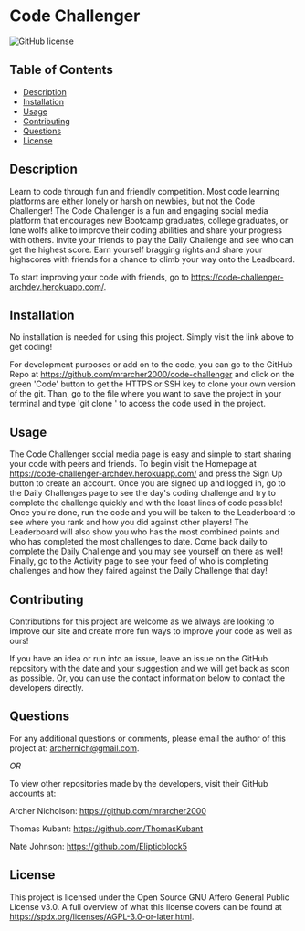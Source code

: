 # Code Challenger
![GitHub license](https://img.shields.io/badge/license-GNU%20AGPL%20v3.0-blue)

## Table of Contents

* [Description](#description)
* [Installation](#installation)
* [Usage](#usage)
* [Contributing](#contributing)
* [Questions](#questions)
* [License](#license)

## Description

Learn to code through fun and friendly competition. Most code learning platforms are either lonely or harsh on newbies, but not the Code Challenger! The Code Challenger is a fun and engaging social media platform that encourages new Bootcamp graduates, college graduates, or lone wolfs alike to improve their coding abilities and share your progress with others. Invite your friends to play the Daily Challenge and see who can get the highest score. Earn yourself bragging rights and share your highscores with friends for a chance to climb your way onto the Leadboard.

To start improving your code with friends, go to https://code-challenger-archdev.herokuapp.com/.

## Installation

No installation is needed for using this project. Simply visit the link above to get coding! 

For development purposes or add on to the code, you can go to the GitHub Repo at https://github.com/mrarcher2000/code-challenger and click on the green 'Code' button to get the HTTPS or SSH key to clone your own version of the git. Than, go to the file where you want to save the project in your terminal and type 'git clone <github repository link>' to access the code used in the project.

## Usage

The Code Challenger social media page is easy and simple to start sharing your code with peers and friends. To begin visit the Homepage at https://code-challenger-archdev.herokuapp.com/ and press the Sign Up button to create an account. Once you are signed up and logged in, go to the Daily Challenges page to see the day's coding challenge and try to complete the challenge quickly and with the least lines of code possible! Once you're done, run the code and you will be taken to the Leaderboard to see where you rank and how you did against other players! The Leaderboard will also show you who has the most combined points and who has completed the most challenges to date. Come back daily to complete the Daily Challenge and you may see yourself on there as well! Finally, go to the Activity page to see your feed of who is completing challenges and how they faired against the Daily Challenge that day!

## Contributing

Contributions for this project are welcome as we always are looking to improve our site and create more fun ways to improve your code as well as ours! 

If you have an idea or run into an issue, leave an issue on the GitHub repository with the date and your suggestion and we will get back as soon as possible. Or, you can use the contact information below to contact the developers directly.


## Questions

For any additional questions or comments, please email the author of this project at: 
archernich@gmail.com.

*OR*

To view other repositories made by the developers, visit their GitHub accounts at:

Archer Nicholson: https://github.com/mrarcher2000

Thomas Kubant: https://github.com/ThomasKubant

Nate Johnson: https://github.com/Elipticblock5


## License
    
This project is licensed under the Open Source GNU Affero General Public License v3.0.
A full overview of what this license covers can be found at https://spdx.org/licenses/AGPL-3.0-or-later.html.
    
